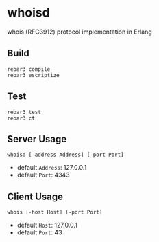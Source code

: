 # whoisd

whois (RFC3912) protocol implementation in Erlang

## Build

```
rebar3 compile
rebar3 escriptize
```

## Test

```
rebar3 test
rebar3 ct
```

## Server Usage

```
whoisd [-address Address] [-port Port]
```

 * default `Address`: 127.0.0.1
 * default `Port`: 4343

## Client Usage

```
whois [-host Host] [-port Port]
```

 * default `Host`: 127.0.0.1
 * default `Port`: 43
